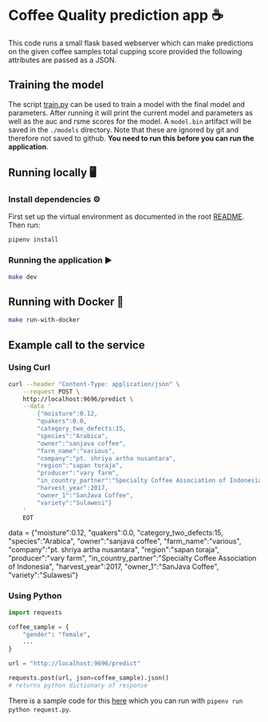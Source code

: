 # Coffee Quality prediction app ☕

This code runs a small flask based webserver which can make predictions on the given coffee samples total cupping score provided the following attributes are passed as a JSON.

## Training the model

The script [train.py]() can be used to train a model with the final model and parameters. After running it will print the current model and parameters as well as the auc and rsme scores for the model. A `model.bin` artifact will be saved in the `./models` directory. Note that these are ignored by git and therefore not saved to github. **You need to run this before you can run the application**.

## Running locally 🖥️

### Install dependencies ⚙️

First set up the virtual environment as documented in the root [README](../README.md). Then run:

```sh
pipenv install
```

### Running the application ▶️

```sh
make dev
```

## Running with Docker 🐳

```sh
make run-with-docker
```

## Example call to the service

### Using Curl

```sh
curl --header "Content-Type: application/json" \
    --request POST \
    http://localhost:9696/predict \
    --data '
        {"moisture":0.12,
        "quakers":0.0,
        "category_two_defects:15,
        "species":"Arabica",
        "owner":"sanjava coffee",
        "farm_name":"various",
        "company":"pt. shriya artha nusantara",
        "region":"sapan toraja",
        "producer":"vary farm",
        "in_country_partner":"Specialty Coffee Association of Indonesia",
        "harvest_year":2017,
        "owner_1":"SanJava Coffee",
        "variety":"Sulawesi"}
    '
    EOT
```

data = {"moisture":0.12,
"quakers":0.0,
"category_two_defects:15,
"species":"Arabica",
"owner":"sanjava coffee",
"farm_name":"various",
"company":"pt. shriya artha nusantara",
"region":"sapan toraja",
"producer":"vary farm",
"in_country_partner":"Specialty Coffee Association of Indonesia",
"harvest_year":2017,
"owner_1":"SanJava Coffee",
"variety":"Sulawesi"}

### Using Python

```python
import requests

coffee_sample = {
    "gender": "female",
    ...
}

url = "http://localhost:9696/predict"

requests.post(url, json=coffee_sample).json()
# returns python dictionary of response
```

There is a sample code for this [here](./request.py) which you can run with `pipenv run python request.py`.
